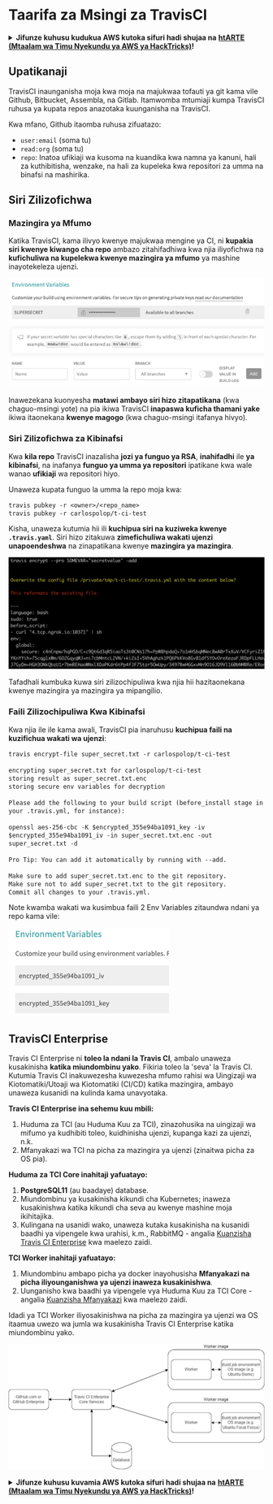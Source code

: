 # Taarifa za Msingi za TravisCI

<details>

<summary><strong>Jifunze kuhusu kudukua AWS kutoka sifuri hadi shujaa na</strong> <a href="https://training.hacktricks.xyz/courses/arte"><strong>htARTE (Mtaalam wa Timu Nyekundu ya AWS ya HackTricks)</strong></a><strong>!</strong></summary>

Njia nyingine za kusaidia HackTricks:

* Ikiwa unataka kuona **kampuni yako ikitangazwa kwenye HackTricks** au **kupakua HackTricks kwa PDF** Angalia [**MIPANGO YA KUJIUNGA**](https://github.com/sponsors/carlospolop)!
* Pata [**bidhaa rasmi za PEASS & HackTricks**](https://peass.creator-spring.com)
* Gundua [**Familia ya PEASS**](https://opensea.io/collection/the-peass-family), mkusanyiko wetu wa [**NFTs**](https://opensea.io/collection/the-peass-family) za kipekee
* **Jiunge na** 💬 [**Kikundi cha Discord**](https://discord.gg/hRep4RUj7f) au kikundi cha [**telegram**](https://t.me/peass) au **tufuate** kwenye **Twitter** 🐦 [**@hacktricks_live**](https://twitter.com/hacktricks_live)**.**
* **Shiriki mbinu zako za kudukua kwa kuwasilisha PRs kwa** [**HackTricks**](https://github.com/carlospolop/hacktricks) na [**HackTricks Cloud**](https://github.com/carlospolop/hacktricks-cloud) repos za github.

</details>

## Upatikanaji

TravisCI inaunganisha moja kwa moja na majukwaa tofauti ya git kama vile Github, Bitbucket, Assembla, na Gitlab. Itamwomba mtumiaji kumpa TravisCI ruhusa ya kupata repos anazotaka kuunganisha na TravisCI.

Kwa mfano, Github itaomba ruhusa zifuatazo:

* `user:email` (soma tu)
* `read:org` (soma tu)
* `repo`: Inatoa ufikiaji wa kusoma na kuandika kwa namna ya kanuni, hali za kuthibitisha, wenzake, na hali za kupeleka kwa repositori za umma na binafsi na mashirika.

## Siri Zilizofichwa

### Mazingira ya Mfumo

Katika TravisCI, kama ilivyo kwenye majukwaa mengine ya CI, ni **kupakia siri kwenye kiwango cha repo** ambazo zitahifadhiwa kwa njia iliyofichwa na **kufichuliwa na kupelekwa kwenye mazingira ya mfumo** ya mashine inayotekeleza ujenzi.

![](<../../.gitbook/assets/image (44).png>)

Inawezekana kuonyesha **matawi ambayo siri hizo zitapatikana** (kwa chaguo-msingi yote) na pia ikiwa TravisCI **inapaswa kuficha thamani yake** ikiwa itaonekana **kwenye magogo** (kwa chaguo-msingi itafanya hivyo).

### Siri Zilizofichwa za Kibinafsi

Kwa **kila repo** TravisCI inazalisha **jozi ya funguo ya RSA**, **inahifadhi** ile **ya kibinafsi**, na inafanya **funguo ya umma ya repositori** ipatikane kwa wale wanao **ufikiaji** wa repositori hiyo.

Unaweza kupata funguo la umma la repo moja kwa:
```
travis pubkey -r <owner>/<repo_name>
travis pubkey -r carlospolop/t-ci-test
```
Kisha, unaweza kutumia hii ili **kuchipua siri na kuziweka kwenye `.travis.yaml`**. Siri hizo zitakuwa **zimefichuliwa wakati ujenzi unapoendeshwa** na zinapatikana kwenye **mazingira ya mazingira**.

![](<../../.gitbook/assets/image (2) (2) (1) (1).png>)

Tafadhali kumbuka kuwa siri zilizochipuliwa kwa njia hii hazitaonekana kwenye mazingira ya mazingira ya mipangilio.

### Faili Zilizochipuliwa Kwa Kibinafsi

Kwa njia ile ile kama awali, TravisCI pia inaruhusu **kuchipua faili na kuzifichua wakati wa ujenzi**:
```
travis encrypt-file super_secret.txt -r carlospolop/t-ci-test

encrypting super_secret.txt for carlospolop/t-ci-test
storing result as super_secret.txt.enc
storing secure env variables for decryption

Please add the following to your build script (before_install stage in your .travis.yml, for instance):

openssl aes-256-cbc -K $encrypted_355e94ba1091_key -iv $encrypted_355e94ba1091_iv -in super_secret.txt.enc -out super_secret.txt -d

Pro Tip: You can add it automatically by running with --add.

Make sure to add super_secret.txt.enc to the git repository.
Make sure not to add super_secret.txt to the git repository.
Commit all changes to your .travis.yml.
```
Note kwamba wakati wa kusimbua faili 2 Env Variables zitaundwa ndani ya repo kama vile:

![](<../../.gitbook/assets/image (23).png>)

## TravisCI Enterprise

Travis CI Enterprise ni **toleo la ndani la Travis CI**, ambalo unaweza kusakinisha **katika miundombinu yako**. Fikiria toleo la 'seva' la Travis CI. Kutumia Travis CI inakuwezesha kuwezesha mfumo rahisi wa Uingizaji wa Kiotomatiki/Utoaji wa Kiotomatiki (CI/CD) katika mazingira, ambayo unaweza kusanidi na kulinda kama unavyotaka.

**Travis CI Enterprise ina sehemu kuu mbili:**

1. Huduma za TCI (au Huduma Kuu za TCI), zinazohusika na uingizaji wa mifumo ya kudhibiti toleo, kuidhinisha ujenzi, kupanga kazi za ujenzi, n.k.
2. Mfanyakazi wa TCI na picha za mazingira ya ujenzi (zinaitwa picha za OS pia).

**Huduma za TCI Core inahitaji yafuatayo:**

1. **PostgreSQL11** (au baadaye) database.
2. Miundombinu ya kusakinisha kikundi cha Kubernetes; inaweza kusakinishwa katika kikundi cha seva au kwenye mashine moja ikihitajika.
3. Kulingana na usanidi wako, unaweza kutaka kusakinisha na kusanidi baadhi ya vipengele kwa urahisi, k.m., RabbitMQ - angalia [Kuanzisha Travis CI Enterprise](https://docs.travis-ci.com/user/enterprise/tcie-3.x-setting-up-travis-ci-enterprise/) kwa maelezo zaidi.

**TCI Worker inahitaji yafuatayo:**

1. Miundombinu ambapo picha ya docker inayohusisha **Mfanyakazi na picha iliyounganishwa ya ujenzi inaweza kusakinishwa**.
2. Uunganisho kwa baadhi ya vipengele vya Huduma Kuu za TCI Core - angalia [Kuanzisha Mfanyakazi](https://docs.travis-ci.com/user/enterprise/setting-up-worker/) kwa maelezo zaidi.

Idadi ya TCI Worker iliyosakinishwa na picha za mazingira ya ujenzi wa OS itaamua uwezo wa jumla wa kusakinisha Travis CI Enterprise katika miundombinu yako.

![](<../../.gitbook/assets/image (8) (1) (1) (1) (1) (1).png>)

<details>

<summary><strong>Jifunze kuhusu kuvamia AWS kutoka sifuri hadi shujaa na</strong> <a href="https://training.hacktricks.xyz/courses/arte"><strong>htARTE (Mtaalam wa Timu Nyekundu ya AWS ya HackTricks)</strong></a><strong>!</strong></summary>

Njia nyingine za kusaidia HackTricks:

* Ikiwa unataka kuona **kampuni yako ikitangazwa kwenye HackTricks** au **kupakua HackTricks kwa PDF** Angalia [**MIPANGO YA KUJIUNGA**](https://github.com/sponsors/carlospolop)!
* Pata [**bidhaa rasmi za PEASS & HackTricks**](https://peass.creator-spring.com)
* Gundua [**Familia ya PEASS**](https://opensea.io/collection/the-peass-family), mkusanyiko wetu wa [**NFTs**](https://opensea.io/collection/the-peass-family) ya kipekee
* **Jiunge na** 💬 [**Kikundi cha Discord**](https://discord.gg/hRep4RUj7f) au kikundi cha [**telegram**](https://t.me/peass) au **tufuate** kwenye **Twitter** 🐦 [**@hacktricks_live**](https://twitter.com/hacktricks_live)**.**
* **Shiriki mbinu zako za kuvamia kwa kuwasilisha PRs kwa** [**HackTricks**](https://github.com/carlospolop/hacktricks) na [**HackTricks Cloud**](https://github.com/carlospolop/hacktricks-cloud) github repos.

</details>
